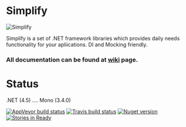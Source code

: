 Simplify
========

![Simplify](https://raw.github.com/i4004/Simplify/master/Images/Icon128x128.png)

Simplify is a set of .NET framework libraries which provides daily needs functionality for your apliications.
DI and Mocking friendly.

### All documentation can be found at [wiki](https://github.com/i4004/Simplify/wiki) page.

Status
===
 .NET (4.5) .... Mono (3.4.0)

[![AppVeyor build status](https://ci.appveyor.com/api/projects/status/kmm7aa2iqp71dcwi)](https://ci.appveyor.com/project/i4004/simplify) [![Travis build status](https://travis-ci.org/i4004/Simplify.png?branch=master)](https://travis-ci.org/i4004/Simplify)
[![Nuget version](http://img.shields.io/badge/nuget-simplify-blue.png)](https://www.nuget.org/packages?q=Simplify)
[![Stories in Ready](https://badge.waffle.io/i4004/simplify.png?label=ready&title=Ready)](https://waffle.io/i4004/simplify)
